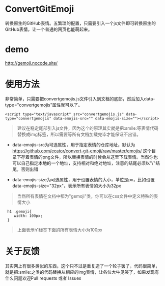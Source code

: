 # ConvertGitEmoji
转换原生的GitHub表情。五繁琐的配置，只需要引入一个js文件即可转换原生的GitHub表情，让一个普通的网页也能萌起来。
# demo
http://gemoji.nocode.site/
# 使用方法
非常简单，只需要把convertgemojis.js文件引入到文档的底部，然后加入data-type="convertgemojis"属性就可以了。

```
<script type="text/javascript" src="convertgemojis.js" data-type="convertgemojis" data-emojis-src="" data-emojis-size=""></script>
```

> 建议在稳定尾部引入js文件，因为这个的原理其实就是把\:smile:等表情代码替换成img标签，所以需要等所有文档加载完毕才能保证不出错。

- data-emojis-src为可选属性，用于指定表情的仓库地址，默认为 https://github.com/ecator/convert-git-emoji/raw/master/emojis/ 这个目录下存着表情的png文件，所以替换表情的时候会从这里下载表情。当然你也可以自己指定本地的一个地址，支持相对和绝对地址，注意的结尾必须以"/"结尾，否则出错

- data-emojis-size为可选属性，用于设置表情的大小，单位是px，比如设置data-emojis-size="32px"，表示所有表情的大小为32px

> 当然所有表情在文档中都为"gemoji"类，你可以在css文件中定义特殊的表情大小

```
 h1 .gemoji{
 	width: 100px;
 }
```

> 上面表示h1标签下面的所有表情大小为100px

# 关于反馈

其实网上有很多类似的东西，这个只不过是重复造了一个轮子罢了，代码很简单，就是把\:smile:之类的代码替换从相应的img表情，让各位大牛见笑了，如果发现有什么问题欢迎Pull requests 或者 Issues

